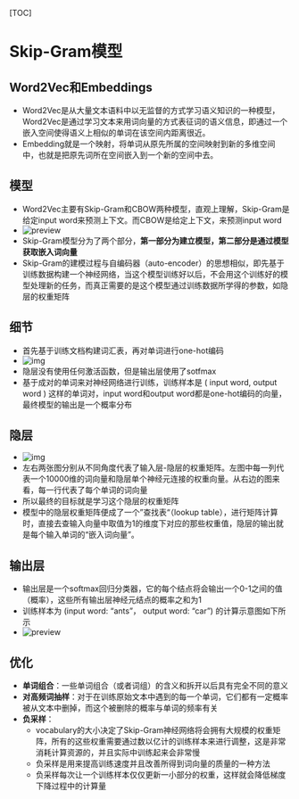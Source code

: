 [TOC]

# Skip-Gram模型

## Word2Vec和Embeddings

- Word2Vec是从大量文本语料中以无监督的方式学习语义知识的一种模型，Word2Vec是通过学习文本来用词向量的方式表征词的语义信息，即通过一个嵌入空间使得语义上相似的单词在该空间内距离很近。
- Embedding就是一个映射，将单词从原先所属的空间映射到新的多维空间中，也就是把原先词所在空间嵌入到一个新的空间中去。

## 模型

- Word2Vec主要有Skip-Gram和CBOW两种模型，直观上理解，Skip-Gram是给定input word来预测上下文。而CBOW是给定上下文，来预测input word
- ![preview](https://pic1.zhimg.com/v2-35339b4e3efc29326bad70728e2f469c_r.jpg)
- Skip-Gram模型分为了两个部分，**第一部分为建立模型，第二部分是通过模型获取嵌入词向量**
- Skip-Gram的建模过程与自编码器（auto-encoder）的思想相似，即先基于训练数据构建一个神经网络，当这个模型训练好以后，不会用这个训练好的模型处理新的任务，而真正需要的是这个模型通过训练数据所学得的参数，如隐层的权重矩阵

## 细节

- 首先基于训练文档构建词汇表，再对单词进行one-hot编码
- ![img](https://pic2.zhimg.com/v2-5c16aa8eaa670485ed5cbcd68e4b8b41_b.png)
- 隐层没有使用任何激活函数，但是输出层使用了sotfmax
- 基于成对的单词来对神经网络进行训练，训练样本是 ( input word, output word ) 这样的单词对，input word和output word都是one-hot编码的向量，最终模型的输出是一个概率分布

## 隐层

- ![img](https://pic1.zhimg.com/v2-c538566f7d627ce7ca40589f15ca8284_b.png)
- 左右两张图分别从不同角度代表了输入层-隐层的权重矩阵。左图中每一列代表一个10000维的词向量和隐层单个神经元连接的权重向量。从右边的图来看，每一行代表了每个单词的词向量
- 所以最终的目标就是学习这个隐层的权重矩阵
- 模型中的隐层权重矩阵便成了一个”查找表“（lookup table），进行矩阵计算时，直接去查输入向量中取值为1的维度下对应的那些权重值，隐层的输出就是每个输入单词的“嵌入词向量”。

## 输出层

- 输出层是一个softmax回归分类器，它的每个结点将会输出一个0-1之间的值（概率），这些所有输出层神经元结点的概率之和为1
- 训练样本为 (input word: “ants”， output word: “car”) 的计算示意图如下所示
- ![preview](https://pic4.zhimg.com/v2-4bfcb484d9353ef612c1a6154f0c3077_r.jpg)

## 优化

- **单词组合**：一些单词组合（或者词组）的含义和拆开以后具有完全不同的意义
- **对高频词抽样**：对于在训练原始文本中遇到的每一个单词，它们都有一定概率被从文本中删掉，而这个被删除的概率与单词的频率有关
- **负采样**：
  - vocabulary的大小决定了Skip-Gram神经网络将会拥有大规模的权重矩阵，所有的这些权重需要通过数以亿计的训练样本来进行调整，这是非常消耗计算资源的，并且实际中训练起来会非常慢
  - 负采样是用来提高训练速度并且改善所得到词向量的质量的一种方法
  - 负采样每次让一个训练样本仅仅更新一小部分的权重，这样就会降低梯度下降过程中的计算量